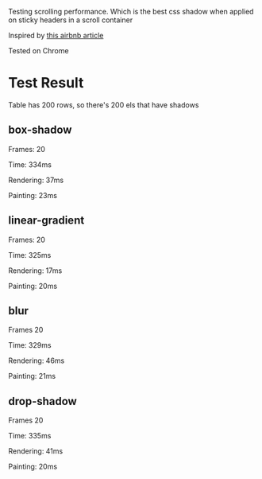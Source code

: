 Testing scrolling performance. Which is the best css shadow when applied on sticky headers in a scroll container

Inspired by [this airbnb article](https://medium.com/airbnb-engineering/css-box-shadow-can-slow-down-scrolling-d8ea47ec6867)

Tested on Chrome

# Test Result

Table has 200 rows, so there's 200 els that have shadows

## box-shadow

Frames: 20

Time: 334ms

Rendering: 37ms

Painting: 23ms

## linear-gradient

Frames: 20

Time: 325ms

Rendering: 17ms

Painting: 20ms

## blur

Frames 20

Time: 329ms

Rendering: 46ms

Painting: 21ms

## drop-shadow

Frames 20

Time: 335ms

Rendering: 41ms

Painting: 20ms
